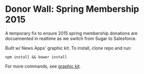 # Donor Wall: Spring Membership 2015

A temporary fix to ensure 2015 spring membership donations are docuemented in realtime as we switch from Sugar to Salesforce.

Built w/ News Apps' graphic kit. To install, clone repo and run:

```
npm install && bower install
```

For more commands, see [graphic kit](https://github.com/texastribune/newsapps-graphic-kit).
